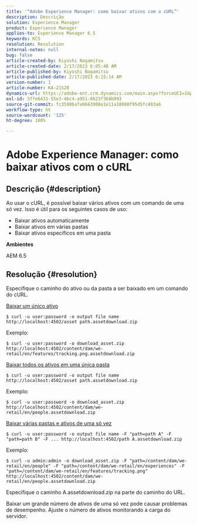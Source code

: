 ```yaml
---
title: '“Adobe Experience Manager: como baixar ativos com o cURL”'
description: Descrição
solution: Experience Manager
product: Experience Manager
applies-to: Experience Manager 6.5
keywords: KCS
resolution: Resolution
internal-notes: null
bug: false
article-created-by: Kiyoshi Nagamitsu
article-created-date: 2/17/2023 6:05:48 AM
article-published-by: Kiyoshi Nagamitsu
article-published-date: 2/17/2023 6:15:14 AM
version-number: 1
article-number: KA-21528
dynamics-url: https://adobe-ent.crm.dynamics.com/main.aspx?forceUCI=1&pagetype=entityrecord&etn=knowledgearticle&id=0898611e-89ae-ed11-aad1-6045bd006d92
exl-id: 3ffe6431-55e3-4bc4-a951-0b23f368b093
source-git-commit: fc35906afe0663908e1e11a18980f95d5fc483a6
workflow-type: ht
source-wordcount: '125'
ht-degree: 100%

---
```


# Adobe Experience Manager: como baixar ativos com o cURL

## Descrição {#description}


Ao usar o cURL, é possível baixar vários ativos com um comando de uma só vez. Isso é útil para os seguintes casos de uso:

- Baixar ativos automaticamente
- Baixar ativos em várias pastas
- Baixar ativos específicos em uma pasta


<b>Ambientes</b>

AEM 6.5


## Resolução {#resolution}


Especifique o caminho do ativo ou da pasta a ser baixado em um comando do cURL.

<u>Baixar um único ativo</u>


```
$ curl -u user:password -o output file name http://localhost:4502/asset path.assetdownload.zip
```


Exemplo:


```
$ curl -u user:password -o download_asset.zip http://localhost:4502/content/dam/we-retail/en/features/tracking.png.assetdownload.zip
```


<u>Baixar todos os ativos em uma única pasta</u>


```
$ curl -u user:password -o output file name http://localhost:4502/asset path.assetdownload.zip
```


Exemplo:


```
$ curl -u user:password -o download_asset.zip http://localhost:4502/content/dam/we-retail/en/people.assetdownload.zip
```


<u>Baixar várias pastas e ativos de uma só vez</u>


```
$ curl -u user:password -o output file name -F "path=path A" -F "path=path B" -F ... http://localhost:4502/path A.assetdownload.zip
```


Exemplo:


```
$ curl -u admin:admin -o download_asset.zip -F "path=/content/dam/we-retail/en/people" -F "path=/content/dam/we-retail/en/experiences" -F "path=/content/dam/we-retail/en/features/tracking.png" http://localhost:4502/content/dam/we-retail/en/people.assetdownload.zip
```


Especifique o caminho A.assetdownload.zip na parte do caminho do URL.

Baixar um grande número de ativos de uma só vez pode causar problemas de desempenho. Ajuste o número de ativos monitorando a carga do servidor.
